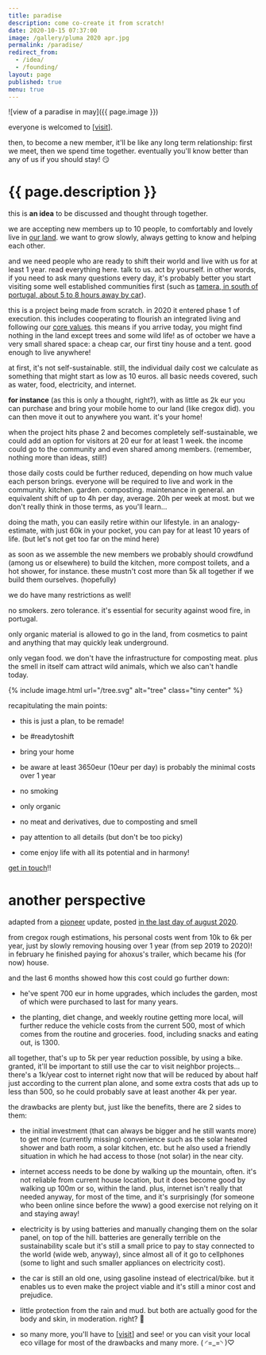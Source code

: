 ```yaml
---
title: paradise
description: come co-create it from scratch!
date: 2020-10-15 07:37:00
image: /gallery/pluma 2020 apr.jpg
permalink: /paradise/
redirect_from:
  - /idea/
  - /founding/
layout: page
published: true
menu: true
---
```


![view of a paradise in may]({{ page.image }})

everyone is welcomed to [[visit](/visit)].

then, to become a new member, it'll be like any long term relationship: first we meet, then we spend time together. eventually you'll know better than any of us if you should stay! 😏

# {{ page.description }}

this is **an idea** to be discussed and thought through together.

we are accepting new members up to 10 people, to comfortably and lovely live in [our land](/map). we want to grow slowly, always getting to know and helping each other.

and we need people who are ready to shift their world and live with us for at least 1 year. read everything here. talk to us. act by yourself. in other words, if you need to ask many questions every day, it's probably better you start visiting some well established communities first (such as [tamera, in south of portugal, about 5 to 8 hours away by car](/tamera)).

this is a project being made from scratch. in 2020 it entered phase 1 of execution. this includes cooperating to flourish an integrated living and following our [core values](/core). this means if you arrive today, you might find nothing in the land except trees and some wild life! as of october we have a very small shared space: a cheap car, our first tiny house and a tent. good enough to live anywhere!

at first, it's not self-sustainable. still, the individual daily cost we calculate as something that might start as low as 10 euros. all basic needs covered, such as water, food, electricity, and internet.

**for instance** (as this is only a thought, right?), with as little as 2k eur you can purchase and bring your mobile home to our land (like cregox did). you can then move it out to anywhere you want. it's your home!

when the project hits phase 2 and becomes completely self-sustainable, we could add an option for visitors at 20 eur for at least 1 week. the income could go to the community and even shared among members. (remember, nothing more than ideas, still!)

those daily costs could be further reduced, depending on how much value each person brings. everyone will be required to live and work in the community. kitchen. garden. composting. maintenance in general. an equivalent shift of up to 4h per day, average. 20h per week at most. but we don't really think in those terms, as you'll learn... 

doing the math, you can easily retire within our lifestyle. in an analogy-estimate, with just 60k in your pocket, you can pay for at least 10 years of life. (but let's not get too far on the mind here)

as soon as we assemble the new members we probably should crowdfund (among us or elsewhere) to build the kitchen, more compost toilets, and a hot shower, for instance. these mustn't cost more than 5k all together if we build them ourselves. (hopefully)

we do have many restrictions as well!

no smokers. zero tolerance. it's essential for security against wood fire, in portugal.

only organic material is allowed to go in the land, from cosmetics to paint and anything that may quickly leak underground.

only vegan food. we don't have the infrastructure for composting meat. plus the smell in itself cam attract wild animals, which we also can't handle today.

{% include image.html url="/tree.svg" alt="tree" class="tiny center" %}

recapitulating the main points:

- this is just a plan, to be remade!

- be #readytoshift

- bring your home

- be aware at least 3650eur (10eur per day) is probably the minimal costs over 1 year

- no smoking

- only organic

- no meat and derivatives, due to composting and smell

- pay attention to all details (but don't be too picky)

- come enjoy life with all its potential and in harmony!

[get in touch](/contact)!!

# another perspective

adapted from a [pioneer](/pioneer) update, posted [in the last day of august 2020](https://frontier.pioneer.app/posts/979a716f-cregox-ahoxus-org-progress-update-august-31st-2020).

from cregox rough estimations, his personal costs went from 10k to 6k per year, just by slowly removing housing over 1 year (from sep 2019 to 2020)! in february he finished paying for ahoxus's trailer, which became his (for now) house.

and the last 6 months showed how this cost could go further down:

- he've spent 700 eur in home upgrades, which includes the garden, most of which were purchased to last for many years.

- the planting, diet change, and weekly routine getting more local, will further reduce the vehicle costs from the current 500, most of which comes from the routine and groceries. food, including snacks and eating out, is 1300.

all together, that's up to 5k per year reduction possible, by using a bike. granted, it'll be important to still use the car to visit neighbor projects... there's a 1k/year cost to internet right now that will be reduced by about half just according to the current plan alone, and some extra costs that ads up to less than 500, so he could probably save at least another 4k per year.

the drawbacks are plenty but, just like the benefits, there are 2 sides to them:

- the initial investment (that can always be bigger and he still wants more) to get more (currently missing) convenience such as the solar heated shower and bath room, a solar kitchen, etc. but he also used a friendly situation in which he had access to those (not solar) in the near city.

- internet access needs to be done by walking up the mountain, often. it's not reliable from current house location, but it does become good by walking up 100m or so, within the land. plus, internet isn't really that needed anyway, for most of the time, and it's surprisingly (for someone who been online since before the www) a good exercise not relying on it and staying away!

- electricity is by using batteries and manually changing them on the solar panel, on top of the hill. batteries are generally terrible on the sustainability scale but it's still a small price to pay to stay connected to the world (wide web, anyway), since almost all of it go to cellphones (some to light and such smaller appliances on electricity cost).

- the car is still an old one, using gasoline instead of electrical/bike. but it enables us to even make the project viable and it's still a minor cost and prejudice.

- little protection from the rain and mud. but both are actually good for the body and skin, in moderation. right? 🤣

- so many more, you'll have to [[visit](/visit)] and see! or you can visit your local eco village for most of the drawbacks and many more. ( ◜=_=◝ )♡
